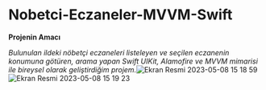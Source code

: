 # Nobetci-Eczaneler-MVVM-Swift
**Projenin Amacı** <br/>

*Bulunulan ildeki nöbetçi eczaneleri listeleyen ve seçilen eczanenin konumuna götüren, arama yapan Swift UIKit, Alamofire ve MVVM mimarisi ile bireysel olarak geliştirdiğim projem.*![Ekran Resmi 2023-05-08 15 18 59](https://user-images.githubusercontent.com/43310723/236824957-f761a2ba-0ba0-4750-b8d5-dd66c3d40872.png)
![Ekran Resmi 2023-05-08 15 19 23](https://user-images.githubusercontent.com/43310723/236824994-5a16275c-2b0c-4b81-b783-9fb2e5ebb194.png)
